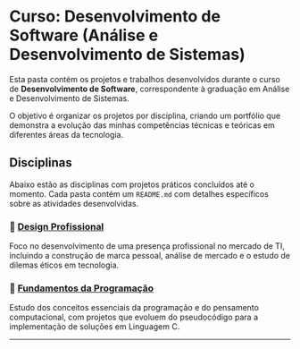 # Curso: Desenvolvimento de Software (Análise e Desenvolvimento de Sistemas)

Esta pasta contém os projetos e trabalhos desenvolvidos durante o curso de **Desenvolvimento de Software**, correspondente à graduação em Análise e Desenvolvimento de Sistemas.

O objetivo é organizar os projetos por disciplina, criando um portfólio que demonstra a evolução das minhas competências técnicas e teóricas em diferentes áreas da tecnologia.

## Disciplinas

Abaixo estão as disciplinas com projetos práticos concluídos até o momento. Cada pasta contém um `README.md` com detalhes específicos sobre as atividades desenvolvidas.

### 📂 [Design Profissional](./professional-design/)
Foco no desenvolvimento de uma presença profissional no mercado de TI, incluindo a construção de marca pessoal, análise de mercado e o estudo de dilemas éticos em tecnologia.

### 📂 [Fundamentos da Programação](./programming-fundamentals/)
Estudo dos conceitos essenciais da programação e do pensamento computacional, com projetos que evoluem do pseudocódigo para a implementação de soluções em Linguagem C.

---